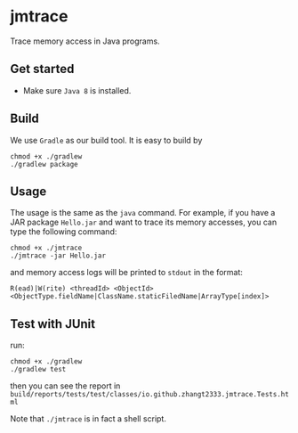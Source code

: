 # jmtrace

Trace memory access in Java programs.

## Get started
* Make sure `Java 8` is installed.

## Build
We use `Gradle` as our build tool.
It is easy to build by

```shell
chmod +x ./gradlew
./gradlew package
```

## Usage

The usage is the same as the `java` command. For example, if you have a JAR package `Hello.jar` and want to trace its memory accesses, you can type the following command:
```shell
chmod +x ./jmtrace
./jmtrace -jar Hello.jar
```

and memory access logs will be printed to `stdout` in the format:
```
R(ead)|W(rite) <threadId> <ObjectId> <ObjectType.fieldName|ClassName.staticFiledName|ArrayType[index]>
```

## Test with JUnit

run:

```shell
chmod +x ./gradlew
./gradlew test
```

then you can see the report in `build/reports/tests/test/classes/io.github.zhangt2333.jmtrace.Tests.html`



Note that `./jmtrace` is in fact a shell script.